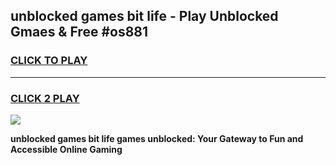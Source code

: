 
## unblocked games bit life - Play Unblocked Gmaes & Free #os881
<h3>
<a href="https://premium.freeplayer.one?title=unblocked_games_bit_life&ref=03M">CLICK TO PLAY</a></h3>
<hr>

<h3>
<a href="https://premium.freeplayer.one?title=unblocked_games_bit_life&ref=03M">CLICK 2 PLAY</a>
  
</h3>

<a href="https://premium.freeplayer.one?title=unblocked_games_bit_life&ref=03M"><img src="https://clearcache.store/games.png"></a>


**unblocked games bit life games unblocked: Your Gateway to Fun and Accessible Online Gaming**
